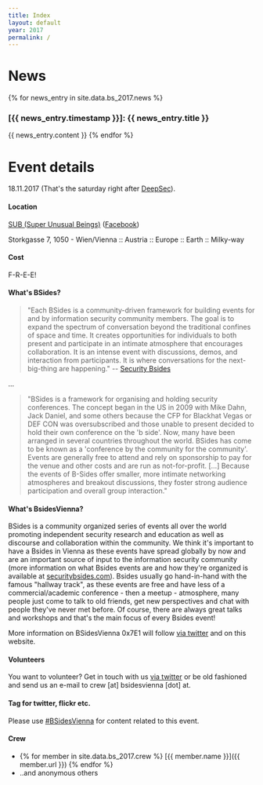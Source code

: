 ```yaml
---
title: Index
layout: default
year: 2017
permalink: /
---
```



# News

{% for news_entry in site.data.bs_2017.news %}
### [{{ news_entry.timestamp }}]: {{ news_entry.title }}
{{ news_entry.content }}
{% endfor %}


# Event details
18.11.2017 (That's the saturday right after [DeepSec](https://deepsec.net/)).

#### Location
[SUB (Super Unusual Beings)](http://wtf.sub.wien) ([Facebook](https://www.facebook.com/Sub.wien/))

Storkgasse 7, 1050 - Wien/Vienna :: Austria :: Europe :: Earth :: Milky-way

#### Cost
F-R-E-E!


#### What's BSides?
> "Each BSides is a community-driven framework for building events for and by information security community members.  The goal is to expand the spectrum of conversation beyond the traditional confines of space and time.  It creates opportunities for individuals to both present and participate in an intimate atmosphere that encourages collaboration. It is an intense event with discussions, demos, and interaction from participants. It is where conversations for the next-big-thing are happening."
-- [Security Bsides](http://www.securitybsides.com)

...

> "BSides is a framework for organising and holding security conferences. The concept began in the US in 2009 with Mike Dahn, Jack Daniel, and some others because the CFP for Blackhat Vegas or DEF CON was oversubscribed and those unable to present decided to hold their own conference on the 'b side'. Now, many have been arranged in several countries throughout the world. BSides has come to be known as a 'conference by the community for the community'. Events are generally free to attend and rely on sponsorship to pay for the venue and other costs and are run as not-for-profit. [...]  Because the events of B-Sides offer smaller, more intimate networking atmospheres and breakout discussions, they foster strong audience participation and overall group interaction."


#### What's BsidesVienna?
BSides is a community organized series of events all over the world promoting independent security research and education as well as discourse and collaboration within the community. We think it's important to have a Bsides in Vienna as these events have spread globally by now and are an important source of input to the information security community (more information on what Bsides events are and how they're organized is available at [securitybsides.com](http://www.securitybsides.com)). Bsides usually go hand-in-hand with the famous "hallway track", as these events are free and have less of a commercial/academic conference - then a meetup - atmosphere, many people just come to talk to old friends, get new perspectives and chat with people they've never met before. Of course, there are always great talks and workshops and that's the main focus of every Bsides event!

More information on BSidesVienna 0x7E1 will follow [via twitter](https://twitter.com/BSidesVienna) and on this website.


#### Volunteers
You want to volunteer? Get in touch with us [via twitter](https://twitter.com/BSidesVienna)
or be old fashioned and send us an e-mail to crew [at] bsidesvienna [dot] at.

#### Tag for twitter, flickr etc.
Please use [#BSidesVienna](https://twitter.com/search?q=bsidesvienna) for content related to this event.

#### Crew
* {% for member in site.data.bs_2017.crew %} [{{ member.name }}]({{ member.url }}) {% endfor %}
* ..and anonymous others


